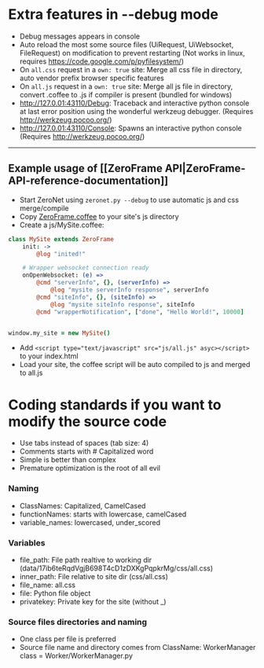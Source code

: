 # Extra features in --debug mode
 - Debug messages appears in console
 - Auto reload the most some source files (UiRequest, UiWebsocket, FileRequest) on modification to prevent restarting (Not works in linux, requires https://code.google.com/p/pyfilesystem/)
 - On `all.css` request in a `own: true` site: Merge all css file in directory, auto vendor prefix browser specific features
 - On `all.js` request in a `own: true` site: Merge all js file in directory, convert .coffee to .js if compiler is present (bundled for windows)
 - http://127.0.01:43110/Debug: Traceback and interactive python console at last error position using the wonderful werkzeug debugger. (Requires http://werkzeug.pocoo.org/)
 - http://127.0.01:43110/Console: Spawns an interactive python console (Requires http://werkzeug.pocoo.org/)

---

## Example usage of [[ZeroFrame API|ZeroFrame-API-reference-documentation]]
 - Start ZeroNet using `zeronet.py --debug` to use automatic js and css merge/compile
 - Copy [ZeroFrame.coffee](https://github.com/HelloZeroNet/ZeroHello/blob/master/js/lib/ZeroFrame.coffee) to your site's js directory
 - Create a js/MySite.coffee:
```coffee
class MySite extends ZeroFrame
	init: ->
		@log "inited!"

	# Wrapper websocket connection ready
	onOpenWebsocket: (e) =>
		@cmd "serverInfo", {}, (serverInfo) => 
			@log "mysite serverInfo response", serverInfo
		@cmd "siteInfo", {}, (siteInfo) => 
			@log "mysite siteInfo response", siteInfo
		@cmd "wrapperNotification", ["done", "Hello World!", 10000] 


window.my_site = new MySite()
```
 - Add `<script type="text/javascript" src="js/all.js" asyc></script>` to your index.html
 - Load your site, the coffee script will be auto compiled to js and merged to all.js


# Coding standards if you want to modify the source code
 - Use tabs instead of spaces (tab size: 4)
 - Comments starts with # Capitalized word 
 - Simple is better than complex
 - Premature optimization is the root of all evil

### Naming
 - ClassNames: Capitalized, CamelCased
 - functionNames: starts with lowercase, camelCased
 - variable_names: lowercased, under_scored

### Variables
 - file_path: File path realtive to working dir (data/17ib6teRqdVgjB698T4cD1zDXKgPqpkrMg/css/all.css)
 - inner_path: File relative to site dir (css/all.css)
 - file_name: all.css
 - file: Python file object
 - privatekey: Private key for the site (without _)

### Source files directories and naming
 - One class per file is preferred
 - Source file name and directory comes from ClassName: WorkerManager class = Worker/WorkerManager.py 
